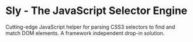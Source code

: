 # Sly - The JavaScript Selector Engine

Cutting-edge JavaScript helper for parsing CSS3 selectors to find
and match DOM elements. A framework independent drop-in solution.